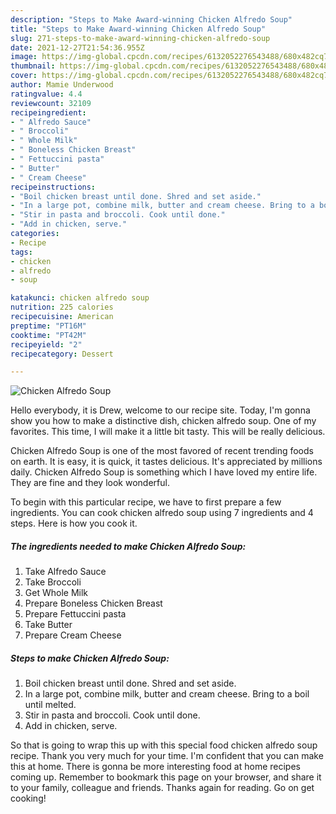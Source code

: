```yaml
---
description: "Steps to Make Award-winning Chicken Alfredo Soup"
title: "Steps to Make Award-winning Chicken Alfredo Soup"
slug: 271-steps-to-make-award-winning-chicken-alfredo-soup
date: 2021-12-27T21:54:36.955Z
image: https://img-global.cpcdn.com/recipes/6132052276543488/680x482cq70/chicken-alfredo-soup-recipe-main-photo.jpg
thumbnail: https://img-global.cpcdn.com/recipes/6132052276543488/680x482cq70/chicken-alfredo-soup-recipe-main-photo.jpg
cover: https://img-global.cpcdn.com/recipes/6132052276543488/680x482cq70/chicken-alfredo-soup-recipe-main-photo.jpg
author: Mamie Underwood
ratingvalue: 4.4
reviewcount: 32109
recipeingredient:
- " Alfredo Sauce"
- " Broccoli"
- " Whole Milk"
- " Boneless Chicken Breast"
- " Fettuccini pasta"
- " Butter"
- " Cream Cheese"
recipeinstructions:
- "Boil chicken breast until done. Shred and set aside."
- "In a large pot, combine milk, butter and cream cheese. Bring to a boil until melted."
- "Stir in pasta and broccoli. Cook until done."
- "Add in chicken, serve."
categories:
- Recipe
tags:
- chicken
- alfredo
- soup

katakunci: chicken alfredo soup 
nutrition: 225 calories
recipecuisine: American
preptime: "PT16M"
cooktime: "PT42M"
recipeyield: "2"
recipecategory: Dessert

---
```



![Chicken Alfredo Soup](https://img-global.cpcdn.com/recipes/6132052276543488/680x482cq70/chicken-alfredo-soup-recipe-main-photo.jpg)

Hello everybody, it is Drew, welcome to our recipe site. Today, I'm gonna show you how to make a distinctive dish, chicken alfredo soup. One of my favorites. This time, I will make it a little bit tasty. This will be really delicious.



Chicken Alfredo Soup is one of the most favored of recent trending foods on earth. It is easy, it is quick, it tastes delicious. It's appreciated by millions daily. Chicken Alfredo Soup is something which I have loved my entire life. They are fine and they look wonderful.


To begin with this particular recipe, we have to first prepare a few ingredients. You can cook chicken alfredo soup using 7 ingredients and 4 steps. Here is how you cook it.

<!--inarticleads1-->

##### The ingredients needed to make Chicken Alfredo Soup:

1. Take  Alfredo Sauce
1. Take  Broccoli
1. Get  Whole Milk
1. Prepare  Boneless Chicken Breast
1. Prepare  Fettuccini pasta
1. Take  Butter
1. Prepare  Cream Cheese




<!--inarticleads2-->

##### Steps to make Chicken Alfredo Soup:

1. Boil chicken breast until done. Shred and set aside.
1. In a large pot, combine milk, butter and cream cheese. Bring to a boil until melted.
1. Stir in pasta and broccoli. Cook until done.
1. Add in chicken, serve.




So that is going to wrap this up with this special food chicken alfredo soup recipe. Thank you very much for your time. I'm confident that you can make this at home. There is gonna be more interesting food at home recipes coming up. Remember to bookmark this page on your browser, and share it to your family, colleague and friends. Thanks again for reading. Go on get cooking!
